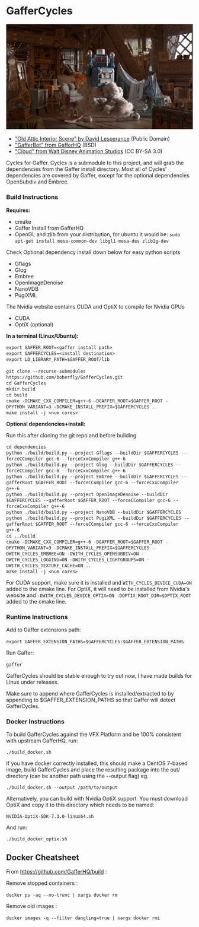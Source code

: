 # GafferCycles

![GafferCycles](gaffercycles.jpg)
- ["Old Attic Interior Scene" by David Lesperance](https://developer.nvidia.com/usd) (Public Domain)
- ["GafferBot" from GafferHQ](https://github.com/GafferHQ/resources) (BSD)
- ["Cloud" from Walt Disney Animation Studios](https://www.technology.disneyanimation.com/clouds) (CC BY-SA 3.0)

Cycles for Gaffer. Cycles is a submodule to this project, and will grab the dependencies from
the Gaffer install directory. Most all of Cycles' dependencies are covered by Gaffer, except
for the optional dependencies OpenSubdiv and Embree.

### Build Instructions

**Requires:**

* cmake
* Gaffer Install from GafferHQ
* OpenGL and zlib from your distribution, for ubuntu it would be: ```sudo apt-get install mesa-common-dev libgl1-mesa-dev zlib1g-dev```

Check Optional dependency install down below for easy python scripts
* Gflags
* Glog
* Embree
* OpenImageDenoise
* NanoVDB
* PugiXML

The Nvidia website contains CUDA and OptiX to compile for Nvidia GPUs
* CUDA
* OptiX (optional)

**In a terminal (Linux/Ubuntu):**
```
export GAFFER_ROOT=<gaffer install path>
export GAFFERCYCLES=<install destination>
export LD_LIBRARY_PATH=$GAFFER_ROOT/lib

git clone --recurse-submodules https://github.com/boberfly/GafferCycles.git
cd GafferCycles
mkdir build
cd build
cmake -DCMAKE_CXX_COMPILER=g++-6 -DGAFFER_ROOT=$GAFFER_ROOT -DPYTHON_VARIANT=3 -DCMAKE_INSTALL_PREFIX=$GAFFERCYCLES ..
make install -j <num cores>
```

**Optional dependencies+install:**

Run this after cloning the git repo and before building
```
cd dependencies
python ./build/build.py --project Gflags --buildDir $GAFFERCYCLES --forceCCompiler gcc-6 --forceCxxCompiler g++-6
python ./build/build.py --project Glog --buildDir $GAFFERCYCLES --forceCCompiler gcc-6 --forceCxxCompiler g++-6
python ./build/build.py --project Embree --buildDir $GAFFERCYCLES --gafferRoot $GAFFER_ROOT --forceCCompiler gcc-6 --forceCxxCompiler g++-6
python ./build/build.py --project OpenImageDenoise --buildDir $GAFFERCYCLES --gafferRoot $GAFFER_ROOT --forceCCompiler gcc-6 --forceCxxCompiler g++-6
python ./build/build.py --project NanoVDB --buildDir $GAFFERCYCLES
python ./build/build.py --project PugiXML --buildDir $GAFFERCYCLES --gafferRoot $GAFFER_ROOT --forceCCompiler gcc-6 --forceCxxCompiler g++-6
cd ../build
cmake -DCMAKE_CXX_COMPILER=g++-6 -DGAFFER_ROOT=$GAFFER_ROOT -DPYTHON_VARIANT=3 -DCMAKE_INSTALL_PREFIX=$GAFFERCYCLES -DWITH_CYCLES_EMBREE=ON -DWITH_CYCLES_OPENSUBDIV=ON -DWITH_CYCLES_LOGGING=ON -DWITH_CYCLES_LIGHTGROUPS=ON -DWITH_CYCLES_TEXTURE_CACHE=ON ..
make install -j <num cores>
```
For CUDA support, make sure it is installed and ```WITH_CYCLES_DEVICE_CUDA=ON``` added to the cmake line.
For OptiX, it will need to be installed from Nvidia's website and ```-DWITH_CYCLES_DEVICE_OPTIX=ON -DOPTIX_ROOT_DIR=$OPTIX_ROOT``` added to the cmake line.

### Runtime Instructions

Add to Gaffer extensions path:

`export GAFFER_EXTENSION_PATHS=$GAFFERCYCLES:$GAFFER_EXTENSION_PATHS`

Run Gaffer:

`gaffer`

GafferCycles should be stable enough to try out now, I have made builds for Linux under releases.

Make sure to append where GafferCycles is installed/extracted to by appending to $GAFFER_EXTENSION_PATHS so that Gaffer will detect GafferCycles.

### Docker Instructions

To build GafferCycles against the VFX Platform and be 100% consistent with upstream GafferHQ, run:
```
./build_docker.sh
```
If you have docker correctly installed, this should make a CentOS 7-based image, build GafferCycles and place the resulting package into the out/ directory (can be another path using the --output flag) eg.
```
./build_docker.sh --output /path/to/output
```
Alternatively, you can build with Nvidia OptiX support. You must download OptiX and copy it to this directory which needs to be named:
```
NVIDIA-OptiX-SDK-7.3.0-linux64.sh
```
And run:
```
./build_docker_optix.sh
```

Docker Cheatsheet
-----------------

From https://github.com/GafferHQ/build :

Remove stopped containers :

`docker ps -aq --no-trunc | xargs docker rm`

Remove old images :

`docker images -q --filter dangling=true | xargs docker rmi`
